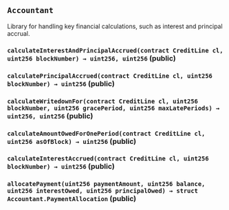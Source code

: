 ## `Accountant`

Library for handling key financial calculations, such as interest and principal accrual.





### `calculateInterestAndPrincipalAccrued(contract CreditLine cl, uint256 blockNumber) → uint256, uint256` (public)





### `calculatePrincipalAccrued(contract CreditLine cl, uint256 blockNumber) → uint256` (public)





### `calculateWritedownFor(contract CreditLine cl, uint256 blockNumber, uint256 gracePeriod, uint256 maxLatePeriods) → uint256, uint256` (public)





### `calculateAmountOwedForOnePeriod(contract CreditLine cl, uint256 asOfBlock) → uint256` (public)





### `calculateInterestAccrued(contract CreditLine cl, uint256 blockNumber) → uint256` (public)





### `allocatePayment(uint256 paymentAmount, uint256 balance, uint256 interestOwed, uint256 principalOwed) → struct Accountant.PaymentAllocation` (public)






